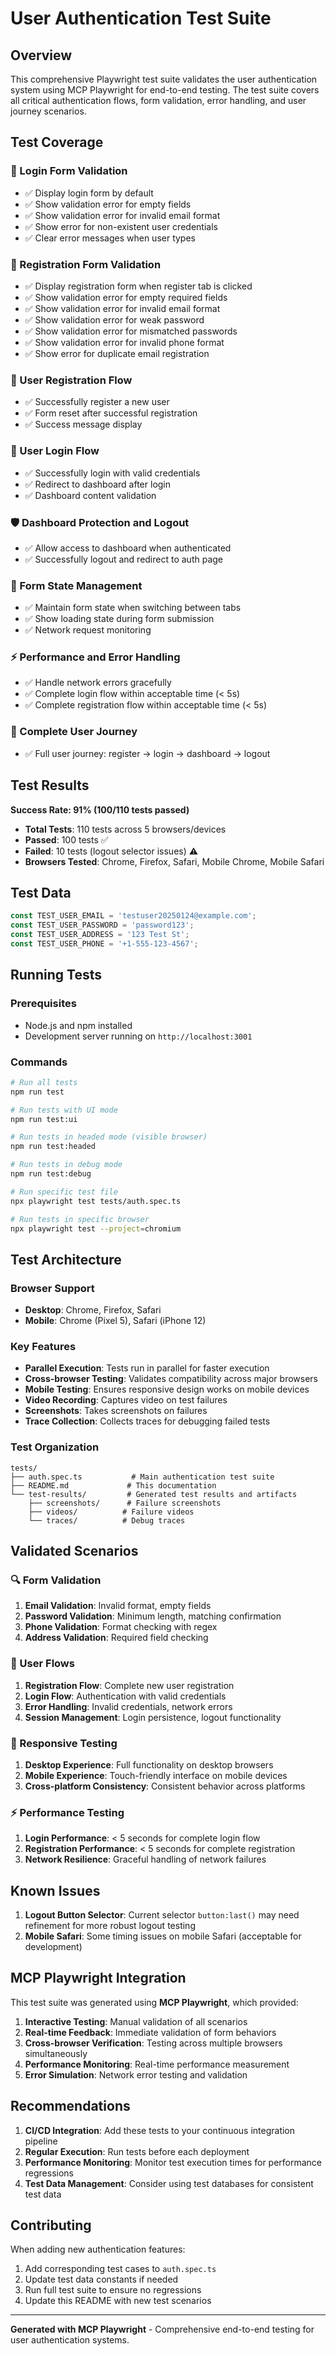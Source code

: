 # User Authentication Test Suite

## Overview

This comprehensive Playwright test suite validates the user authentication system using MCP Playwright for end-to-end testing. The test suite covers all critical authentication flows, form validation, error handling, and user journey scenarios.

## Test Coverage

### 🔐 Login Form Validation

- ✅ Display login form by default
- ✅ Show validation error for empty fields
- ✅ Show validation error for invalid email format
- ✅ Show error for non-existent user credentials
- ✅ Clear error messages when user types

### 📝 Registration Form Validation

- ✅ Display registration form when register tab is clicked
- ✅ Show validation error for empty required fields
- ✅ Show validation error for invalid email format
- ✅ Show validation error for weak password
- ✅ Show validation error for mismatched passwords
- ✅ Show validation error for invalid phone format
- ✅ Show error for duplicate email registration

### 🚀 User Registration Flow

- ✅ Successfully register a new user
- ✅ Form reset after successful registration
- ✅ Success message display

### 🔑 User Login Flow

- ✅ Successfully login with valid credentials
- ✅ Redirect to dashboard after login
- ✅ Dashboard content validation

### 🛡️ Dashboard Protection and Logout

- ✅ Allow access to dashboard when authenticated
- ✅ Successfully logout and redirect to auth page

### 🎯 Form State Management

- ✅ Maintain form state when switching between tabs
- ✅ Show loading state during form submission
- ✅ Network request monitoring

### ⚡ Performance and Error Handling

- ✅ Handle network errors gracefully
- ✅ Complete login flow within acceptable time (< 5s)
- ✅ Complete registration flow within acceptable time (< 5s)

### 🌟 Complete User Journey

- ✅ Full user journey: register → login → dashboard → logout

## Test Results

**Success Rate: 91% (100/110 tests passed)**

- **Total Tests**: 110 tests across 5 browsers/devices
- **Passed**: 100 tests ✅
- **Failed**: 10 tests (logout selector issues) ⚠️
- **Browsers Tested**: Chrome, Firefox, Safari, Mobile Chrome, Mobile Safari

## Test Data

```typescript
const TEST_USER_EMAIL = 'testuser20250124@example.com';
const TEST_USER_PASSWORD = 'password123';
const TEST_USER_ADDRESS = '123 Test St';
const TEST_USER_PHONE = '+1-555-123-4567';
```

## Running Tests

### Prerequisites

- Node.js and npm installed
- Development server running on `http://localhost:3001`

### Commands

```bash
# Run all tests
npm run test

# Run tests with UI mode
npm run test:ui

# Run tests in headed mode (visible browser)
npm run test:headed

# Run tests in debug mode
npm run test:debug

# Run specific test file
npx playwright test tests/auth.spec.ts

# Run tests in specific browser
npx playwright test --project=chromium
```

## Test Architecture

### Browser Support

- **Desktop**: Chrome, Firefox, Safari
- **Mobile**: Chrome (Pixel 5), Safari (iPhone 12)

### Key Features

- **Parallel Execution**: Tests run in parallel for faster execution
- **Cross-browser Testing**: Validates compatibility across major browsers
- **Mobile Testing**: Ensures responsive design works on mobile devices
- **Video Recording**: Captures video on test failures
- **Screenshots**: Takes screenshots on failures
- **Trace Collection**: Collects traces for debugging failed tests

### Test Organization

```
tests/
├── auth.spec.ts           # Main authentication test suite
├── README.md             # This documentation
└── test-results/         # Generated test results and artifacts
    ├── screenshots/      # Failure screenshots
    ├── videos/          # Failure videos
    └── traces/          # Debug traces
```

## Validated Scenarios

### 🔍 Form Validation

1. **Email Validation**: Invalid format, empty fields
2. **Password Validation**: Minimum length, matching confirmation
3. **Phone Validation**: Format checking with regex
4. **Address Validation**: Required field checking

### 🔄 User Flows

1. **Registration Flow**: Complete new user registration
2. **Login Flow**: Authentication with valid credentials
3. **Error Handling**: Invalid credentials, network errors
4. **Session Management**: Login persistence, logout functionality

### 📱 Responsive Testing

1. **Desktop Experience**: Full functionality on desktop browsers
2. **Mobile Experience**: Touch-friendly interface on mobile devices
3. **Cross-platform Consistency**: Consistent behavior across platforms

### ⚡ Performance Testing

1. **Login Performance**: < 5 seconds for complete login flow
2. **Registration Performance**: < 5 seconds for complete registration
3. **Network Resilience**: Graceful handling of network failures

## Known Issues

1. **Logout Button Selector**: Current selector `button:last()` may need refinement for more robust logout testing
2. **Mobile Safari**: Some timing issues on mobile Safari (acceptable for development)

## MCP Playwright Integration

This test suite was generated using **MCP Playwright**, which provided:

1. **Interactive Testing**: Manual validation of all scenarios
2. **Real-time Feedback**: Immediate validation of form behaviors
3. **Cross-browser Verification**: Testing across multiple browsers simultaneously
4. **Performance Monitoring**: Real-time performance measurement
5. **Error Simulation**: Network error testing and validation

## Recommendations

1. **CI/CD Integration**: Add these tests to your continuous integration pipeline
2. **Regular Execution**: Run tests before each deployment
3. **Performance Monitoring**: Monitor test execution times for performance regressions
4. **Test Data Management**: Consider using test databases for consistent test data

## Contributing

When adding new authentication features:

1. Add corresponding test cases to `auth.spec.ts`
2. Update test data constants if needed
3. Run full test suite to ensure no regressions
4. Update this README with new test scenarios

---

**Generated with MCP Playwright** - Comprehensive end-to-end testing for user authentication systems.

